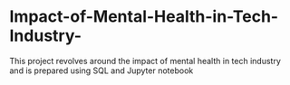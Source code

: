 # Impact-of-Mental-Health-in-Tech-Industry-
This project revolves around the impact of mental health in tech industry and is prepared using SQL and Jupyter notebook
